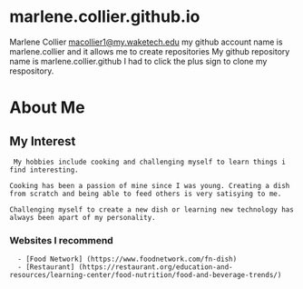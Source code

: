 # marlene.collier.github.io
Marlene Collier macollier1@my.waketech.edu
my github account name is marlene.collier and it allows me to create repositories
My github repository name is marlene.collier.github
I had to click the plus sign to clone my respository. 

# About Me
## My Interest

     My hobbies include cooking and challenging myself to learn things i find interesting.

    Cooking has been a passion of mine since I was young. Creating a dish from scratch and being able to feed others is very satisying to me.

    Challenging myself to create a new dish or learning new technology has always been apart of my personality. 
    
### Websites I recommend 
      - [Food Network] (https://www.foodnetwork.com/fn-dish) 
      - [Restaurant] (https://restaurant.org/education-and-resources/learning-center/food-nutrition/food-and-beverage-trends/)
      

